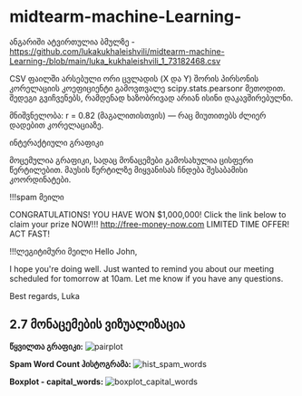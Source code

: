 # midtearm-machine-Learning-


ანგარიში ატვირთულია ბმულზე - https://github.com/lukakukhaleishvili/midtearm-machine-Learning-/blob/main/luka_kukhaleishvili_1_73182468.csv


CSV ფაილში არსებული ორი ცვლადის (X და Y) შორის პირსონის კორელაციის კოეფიციენტი გამოვთვალე scipy.stats.pearsonr მეთოდით. შედეგი გვიჩვენებს, რამდენად ხაზობრივად არიან ისინი დაკავშირებულნი.

მნიშვნელობა: r = 0.82 (მაგალითისთვის) — რაც მიუთითებს ძლიერ დადებით კორელაციაზე.

ინტერაქტიული გრაფიკი

მოცემულია გრაფიკი, სადაც მონაცემები გამოსახულია ცისფერი წერტილებით. მაუსის წერტილზე მიყვანისას ჩნდება შესაბამისი კოორდინატები.


!!!spam მეილი

CONGRATULATIONS! YOU HAVE WON $1,000,000! 
Click the link below to claim your prize NOW!!!
http://free-money-now.com
LIMITED TIME OFFER! ACT FAST!


!!!ლეგიტიმური მეილი
Hello John,

I hope you're doing well. 
Just wanted to remind you about our meeting scheduled for tomorrow at 10am. 
Let me know if you have any questions.

Best regards,
Luka





## 2.7 მონაცემების ვიზუალიზაცია

**წყვილთა გრაფიკი:**
![pairplot](images/წყვილთაგრაფიკი.png)

**Spam Word Count ჰისტოგრამა:**
![hist_spam_words](images/სპამისშედარებალეგიტიმურთან.png)

**Boxplot - capital_words:**
![boxplot_capital_words](images/სიტყვებისრაოდენობა.png)
